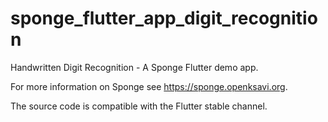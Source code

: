 # sponge_flutter_app_digit_recognition

Handwritten Digit Recognition - A Sponge Flutter demo app.

For more information on Sponge see https://sponge.openksavi.org.

The source code is compatible with the Flutter stable channel.
